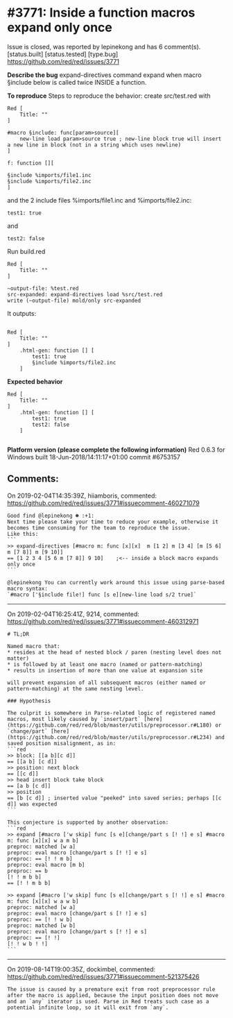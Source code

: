 
#3771: Inside a function macros expand only once
================================================================================
Issue is closed, was reported by lepinekong and has 6 comment(s).
[status.built] [status.tested] [type.bug]
<https://github.com/red/red/issues/3771>

**Describe the bug**
expand-directives command expand when macro §include below is called twice INSIDE a function.

**To reproduce**
Steps to reproduce the behavior:
create src/test.red with

```
Red [
    Title: ""
]

#macro §include: func[param>source][
    new-line load param>source true ; new-line block true will insert a new line in block (not in a string which uses newline)
]

f: function [][

§include %imports/file1.inc
§include %imports/file2.inc
]

```


and the 2 include files  %imports/file1.inc and %imports/file2.inc:


```
test1: true

```

and


```
test2: false

```


Run build.red

```
Red [
    Title: ""
]

~output-file: %test.red
src-expanded: expand-directives load %src/test.red
write (~output-file) mold/only src-expanded

```


It outputs:

```

Red [
    Title: ""
] 
    .html-gen: function [] [
        test1: true 
        §include %imports/file2.inc
    ]

```


**Expected behavior**

```
Red [
    Title: ""
] 
    .html-gen: function [] [
        test1: true 
        test2: false
    ]


```



**Platform version (please complete the following information)**
Red 0.6.3 for Windows built 18-Jun-2018/14:11:17+01:00 commit #6753157




Comments:
--------------------------------------------------------------------------------

On 2019-02-04T14:35:39Z, hiiamboris, commented:
<https://github.com/red/red/issues/3771#issuecomment-460271079>

    Good find @lepinekong ☻ :+1: 
    Next time please take your time to reduce your example, otherwise it becomes time consuming for the team to reproduce the issue.
    Like this:
    ```
    >> expand-directives [#macro m: func [x][x]  m [1 2] m [3 4] [m [5 6] m [7 8]] m [9 10]]
    == [1 2 3 4 [5 6 m [7 8]] 9 10]    ;<-- inside a block macro expands only once
    ```
    
    @lepinekong You can currently work around this issue using parse-based macro syntax:
    `#macro ['§include file!] func [s e][new-line load s/2 true]`

--------------------------------------------------------------------------------

On 2019-02-04T16:25:41Z, 9214, commented:
<https://github.com/red/red/issues/3771#issuecomment-460312971>

    # TL;DR
    
    Named macro that:
    * resides at the head of nested block / paren (nesting level does not matter) 
    * is followed by at least one macro (named or pattern-matching)
    * results in insertion of more than one value at expansion site
    
    will prevent expansion of all subsequent macros (either named or pattern-matching) at the same nesting level.
    
    ### Hypothesis
    
    The culprit is somewhere in Parse-related logic of registered named macros, most likely caused by `insert/part` [here](https://github.com/red/red/blob/master/utils/preprocessor.r#L180) or `change/part` [here](https://github.com/red/red/blob/master/utils/preprocessor.r#L234) and saved position misalignment, as in:
    ```red
    >> block: [[a b][c d]]
    == [[a b] [c d]]
    >> position: next block
    == [[c d]]
    >> head insert block take block
    == [a b [c d]]
    >> position
    == [b [c d]] ; inserted value "peeked" into saved series; perhaps [[c d]] was expected
    ```
    
    This conjecture is supported by another observation:
    ```red
    >> expand [#macro ['w skip] func [s e][change/part s [! !] e s] #macro m: func [x][x] w a m b]
    preproc: matched [w a] 
    preproc: eval macro [change/part s [! !] e s]
    preproc: == [! ! m b]
    preproc: eval macro [m b]
    preproc: == b
    [! ! m b b]
    == [! ! m b b]
    
    >> expand [#macro ['w skip] func [s e][change/part s [! !] e s] #macro m: func [x][x] w a w b]
    preproc: matched [w a] 
    preproc: eval macro [change/part s [! !] e s]
    preproc: == [! ! w b]
    preproc: matched [w b] 
    preproc: eval macro [change/part s [! !] e s]
    preproc: == [! !]
    [! ! w b ! !]
    ```

--------------------------------------------------------------------------------

On 2019-08-14T19:00:35Z, dockimbel, commented:
<https://github.com/red/red/issues/3771#issuecomment-521375426>

    The issue is caused by a premature exit from root preprocessor rule after the macro is applied, because the input position does not move and an `any` iterator is used. Parse in Red treats such case as a potential infinite loop, so it will exit from `any`. 

